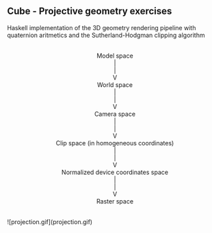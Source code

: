 ## Cube - Projective geometry exercises
Haskell implementation of the 3D geometry rendering pipeline with quaternion aritmetics and the Sutherland-Hodgman clipping algorithm<br><br>
<p align=center>
Model space<br>
|<br>
|<br>
V<br>
World space<br>
|<br>
|<br>
V<br>
Camera space<br>
|<br>
|<br>
V<br>
Clip space (in homogeneous coordinates)<br>
|<br>
|<br>
V<br>
Normalized device coordinates space<br>
|<br>
|<br>
V<br>
Raster space
</p>
<br>
![projection.gif](projection.gif)
